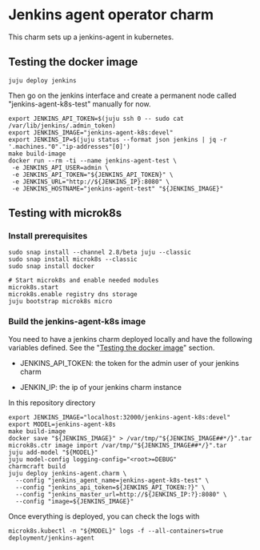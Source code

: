 # Jenkins agent operator charm
This charm sets up a jenkins-agent in kubernetes.

## Testing the docker image

```
juju deploy jenkins
```

Then go on the jenkins interface and create a permanent node called "jenkins-agent-k8s-test" manually for now.

```
export JENKINS_API_TOKEN=$(juju ssh 0 -- sudo cat /var/lib/jenkins/.admin_token)
export JENKINS_IMAGE="jenkins-agent-k8s:devel"
export JENKINS_IP=$(juju status --format json jenkins | jq -r '.machines."0"."ip-addresses"[0]')
make build-image
docker run --rm -ti --name jenkins-agent-test \
 -e JENKINS_API_USER=admin \
 -e JENKINS_API_TOKEN="${JENKINS_API_TOKEN}" \
 -e JENKINS_URL="http://${JENKINS_IP}:8080" \
 -e JENKINS_HOSTNAME="jenkins-agent-test" "${JENKINS_IMAGE}"
```

## Testing with microk8s

### Install prerequisites
```
sudo snap install --channel 2.8/beta juju --classic
sudo snap install microk8s --classic
sudo snap install docker

# Start microk8s and enable needed modules
microk8s.start
microk8s.enable registry dns storage
juju bootstrap microk8s micro
```

### Build the jenkins-agent-k8s image

You need to have a jenkins charm deployed locally and have the following variables
defined. See the "[Testing the docker image](#testing-the-docker-image)" section.

* JENKINS_API_TOKEN: the token for the admin user of your jenkins charm

* JENKIN_IP: the ip of your jenkins charm instance

In this repository directory
```
export JENKINS_IMAGE="localhost:32000/jenkins-agent-k8s:devel"
export MODEL=jenkins-agent-k8s
make build-image
docker save "${JENKINS_IMAGE}" > /var/tmp/"${JENKINS_IMAGE##*/}".tar
microk8s.ctr image import /var/tmp/"${JENKINS_IMAGE##*/}".tar
juju add-model "${MODEL}"
juju model-config logging-config="<root>=DEBUG"
charmcraft build
juju deploy jenkins-agent.charm \
  --config "jenkins_agent_name=jenkins-agent-k8s-test" \
  --config "jenkins_api_token=${JENKINS_API_TOKEN:?}" \
  --config "jenkins_master_url=http://${JENKINS_IP:?}:8080" \
  --config "image=${JENKINS_IMAGE}"
```

Once everything is deployed, you can check the logs with
```
microk8s.kubectl -n "${MODEL}" logs -f --all-containers=true deployment/jenkins-agent
```


